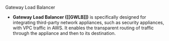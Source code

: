 Gateway Load Balancer

- **Gateway Load Balancer ([[GWLB]])** is specifically designed for integrating third-party network appliances, such as security appliances, with VPC traffic in AWS. It enables the transparent routing of traffic through the appliance and then to its destination.